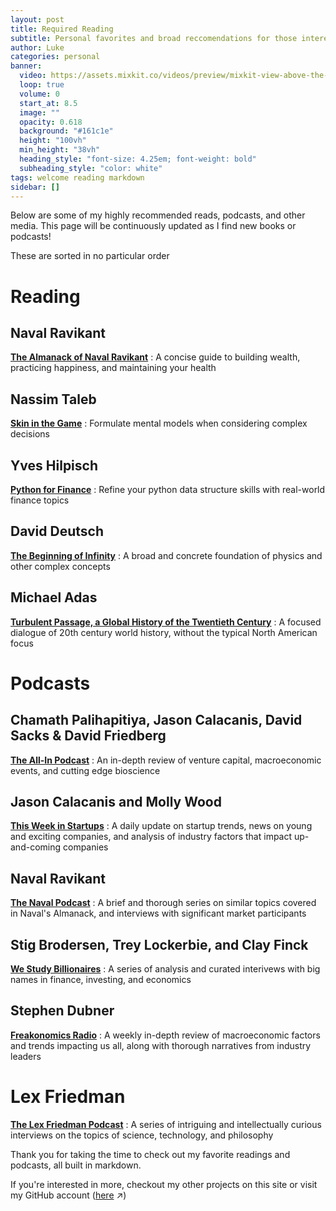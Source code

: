 ```yaml
---
layout: post
title: Required Reading
subtitle: Personal favorites and broad reccomendations for those interested in pushing themselves to new heights
author: Luke
categories: personal
banner:
  video: https://assets.mixkit.co/videos/preview/mixkit-view-above-the-clouds-that-cover-a-large-forest-39713-large.mp4
  loop: true
  volume: 0
  start_at: 8.5
  image: ""
  opacity: 0.618
  background: "#161c1e"
  height: "100vh"
  min_height: "38vh"
  heading_style: "font-size: 4.25em; font-weight: bold"
  subheading_style: "color: white"
tags: welcome reading markdown
sidebar: []
---
```

Below are some of my highly recommended reads, podcasts, and other media. This page will be continuously updated as I find new books or podcasts!

These are sorted in no particular order

# Reading

## Naval Ravikant
[**The Almanack of Naval Ravikant**]
: A concise guide to building wealth, practicing happiness, and maintaining your health

## Nassim Taleb
[**Skin in the Game**]
: Formulate mental models when considering complex decisions

## Yves Hilpisch
[**Python for Finance**]
: Refine your python data structure skills with real-world finance topics

## David Deutsch
[**The Beginning of Infinity**]
: A broad and concrete foundation of physics and other complex concepts

## Michael Adas
[**Turbulent Passage, a Global History of the Twentieth Century**]
: A focused dialogue of 20th century world history, without the typical North American focus 
 
# Podcasts

## Chamath Palihapitiya, Jason Calacanis, David Sacks & David Friedberg
[**The All-In Podcast**]
: An in-depth review of venture capital, macroeconomic events, and cutting edge bioscience

## Jason Calacanis and Molly Wood
[**This Week in Startups**]
: A daily update on startup trends, news on young and exciting companies, and analysis of industry factors that impact up-and-coming companies 

## Naval Ravikant
[**The Naval Podcast**]
: A brief and thorough series on similar topics covered in Naval's Almanack, and interviews with significant market participants

## Stig Brodersen, Trey Lockerbie, and Clay Finck
[**We Study Billionaires**]
: A series of analysis and curated interivews with big names in finance, investing, and economics

## Stephen Dubner
[**Freakonomics Radio**]
: A weekly in-depth review of macroeconomic factors and trends impacting us all, along with thorough narratives from industry leaders

# Lex Friedman
[**The Lex Friedman Podcast**]
: A series of intriguing and intellectually curious interviews on the topics of science, technology, and philosophy

Thank you for taking the time to check out my favorite readings and podcasts, all built in markdown.

If you're interested in more, checkout my other projects on this site or visit my GitHub account ([here][github-account] ↗)

[**The Almanack of Naval Ravikant**]: https://www.navalmanack.com/
[**The Beginning of Infinity**]: https://en.wikipedia.org/wiki/The_Beginning_of_Infinity
[**Skin in the Game**]: https://en.wikipedia.org/wiki/Skin_in_the_Game_(book)
[**Python for Finance**]: https://www.oreilly.com/library/view/python-for-finance/9781491945360/
[**Turbulent Passage, a Global History of the Twentieth Century**]: https://www.amazon.com/Turbulent-Passage-4th-Michael-Adas/dp/0205645712
[**The All-In Podcast**]: https://open.spotify.com/show/2IqXAVFR4e0Bmyjsdc8QzF
[**This Week in Startups**]: https://open.spotify.com/show/6ULQ0ewYf5zmsDgBchlkr91
[**The Naval Podcast**]: https://open.spotify.com/show/7qZAVw03FuurfYnWIWwkHY
[**We Study Billionaires**]: https://open.spotify.com/episode/7Lt8MWVn2PhZXDx83xoCF1
[**Freakonomics Radio**]: https://open.spotify.com/show/6z4NLXyHPga1UmSJsPK7G1
[**The Lex Friedman Podcast**]: https://open.spotify.com/show/2MAi0BvDc6GTFvKFPXnkCL
[github-account]: https://github.com/lukenelsn